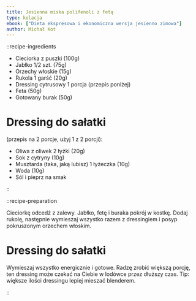 ```yaml
---
title: Jesienna miska polifenoli z fetą
type: kolacja
ebook: ["Dieta ekspresowa i ekonomiczna wersja jesienno zimowa"]
author: Michał Kot
---
```


::recipe-ingredients

- Cieciorka z puszki (100g)
- Jabłko 1/2 szt. (75g)
- Orzechy włoskie (15g)
- Rukola 1 garść (20g)
- Dressing cytrusowy 1 porcja (przepis poniżej)
- Feta (50g)
- Gotowany burak (50g)

# Dressing do sałatki
(przepis na 2 porcje, użyj 1 z 2 porcji):
- Oliwa z oliwek 2 łyżki (20g)
- Sok z cytryny (10g)
- Musztarda (taka, jaką lubisz) 1 łyżeczka (10g)
- Woda (10g)
- Sól i pieprz na smak

::

::recipe-preparation

Cieciorkę odcedź z zalewy. Jabłko, fetę i buraka pokrój w kostkę. Dodaj rukolę, następnie wymieszaj wszystko razem z dressingiem i posyp pokruszonym orzechem włoskim.

# Dressing do sałatki

Wymieszaj wszystko energicznie i gotowe. Radzę zrobić większą porcję, ten dressing może czekać na Ciebie w lodówce przez dłuższy czas. Tip: większe ilości dressingu lepiej mieszać blenderem.

::